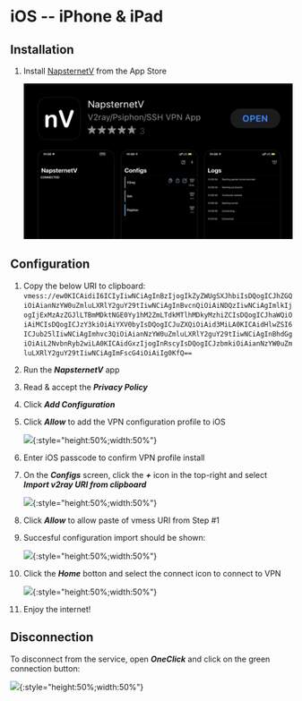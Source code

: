 # iOS -- iPhone & iPad

## Installation

1. Install [NapsternetV](https://apps.apple.com/us/app/napsternetv/id1629465476) from the App Store

    ![](images/ios/napsternetv-app.jpeg)

## Configuration
1. Copy the below URI to clipboard:
   ```vmess://ew0KICAidiI6ICIyIiwNCiAgInBzIjogIkZyZWUgSXJhbiIsDQogICJhZGQiOiAianNzYW0uZmluLXRlY2guY29tIiwNCiAgInBvcnQiOiAiNDQzIiwNCiAgImlkIjogIjExMzAzZGJlLTBmMDktNGE0Yy1hM2ZmLTdkMTlhMDkyMzhiZCIsDQogICJhaWQiOiAiMCIsDQogICJzY3kiOiAiYXV0byIsDQogICJuZXQiOiAid3MiLA0KICAidHlwZSI6ICJub25lIiwNCiAgImhvc3QiOiAianNzYW0uZmluLXRlY2guY29tIiwNCiAgInBhdGgiOiAiL2NvbnRyb2wiLA0KICAidGxzIjogInRscyIsDQogICJzbmkiOiAianNzYW0uZmluLXRlY2guY29tIiwNCiAgImFscG4iOiAiIg0KfQ==```
2. Run the ***NapsternetV*** app
3. Read & accept the ***Privacy Policy***
4. Click ***Add Configuration***
5. Click ***Allow*** to add the VPN configuration profile to iOS
   
   ![](images/ios/napsternetv-vpn.jpeg){:style="height:50%;width:50%"}

6. Enter iOS passcode to confirm VPN profile install
7. On the ***Configs*** screen, click the ***+*** icon in the top-right and select ***Import v2ray URI from clipboard***

    ![](images/ios/napsternetv-import.png){:style="height:50%;width:50%"}

8. Click ***Allow*** to allow paste of vmess URI from Step #1
9. Succesful configuration import should be shown:

    ![](images/ios/napsternetv-imported.jpeg){:style="height:50%;width:50%"}

10. Click the ***Home*** botton and select the connect icon to connect to VPN

    ![](images/ios/napsternetv-con.png){:style="height:50%;width:50%"}

11. Enjoy the internet!

## Disconnection

To disconnect from the service, open ***OneClick*** and click on the green connection button:

![](images/ios/napsternetv-dc.jpeg){:style="height:50%;width:50%"}